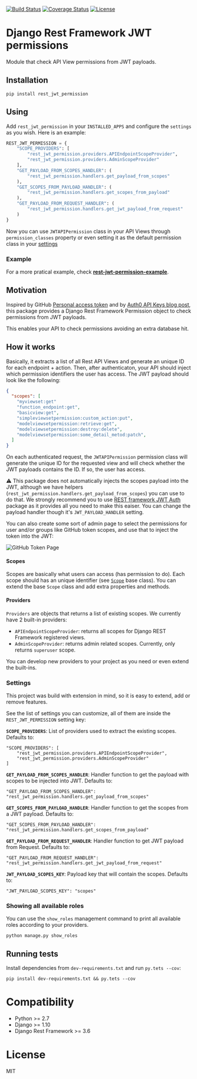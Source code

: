 [![Build Status](https://travis-ci.org/chessbr/rest-jwt-permission.svg?branch=master)](https://travis-ci.org/chessbr/rest-jwt-permission)
[![Coverage Status](https://coveralls.io/repos/github/chessbr/rest-jwt-permission/badge.svg?branch=master)](https://coveralls.io/github/chessbr/rest-jwt-permission?branch=master)
[![License](https://img.shields.io/badge/license-MIT-blue.svg)](LICENSE)


# Django Rest Framework JWT permissions

Module that check API View permissions from JWT payloads.

## Installation

```
pip install rest_jwt_permission
```

## Using

Add `rest_jwt_permission` in your `INSTALLED_APPS` and configure the `settings` as you wish. Here is an example:

```python
REST_JWT_PERMISSION = {
    "SCOPE_PROVIDERS": [
        "rest_jwt_permission.providers.APIEndpointScopeProvider",
        "rest_jwt_permission.providers.AdminScopeProvider"
    ],
    "GET_PAYLOAD_FROM_SCOPES_HANDLER": (
        "rest_jwt_permission.handlers.get_payload_from_scopes"
    ),
    "GET_SCOPES_FROM_PAYLOAD_HANDLER": (
        "rest_jwt_permission.handlers.get_scopes_from_payload"
    ),
    "GET_PAYLOAD_FROM_REQUEST_HANDLER": (
        "rest_jwt_permission.handlers.get_jwt_payload_from_request"
    )
}
```

Now you can use `JWTAPIPermission` class in your API Views through `permission_classes` property or even setting it as the default permission class in your [settings](http://www.django-rest-framework.org/api-guide/permissions/#setting-the-permission-policy)

### Example

For a more pratical example, check **[rest-jwt-permission-example](https://github.com/chessbr/rest-jwt-permission-example)**.

## Motivation

Inspired by GitHub [Personal access token](https://help.github.com/articles/creating-a-personal-access-token-for-the-command-line/) and by [Auth0 API Keys blog post](https://auth0.com/blog/using-json-web-tokens-as-api-keys/), this package provides a Django Rest Framework Permission object to check permissions from JWT payloads.

This enables your API to check permissions avoiding an extra database hit.

## How it works

Basically, it extracts a list of all Rest API Views and generate an unique ID for each endpoint + action. Then, after authenticaton, your API should inject which permission identifiers the user has access. The JWT payload should look like the following:

```json
{
  "scopes": [
    "myviewset:get"
    "function_endpoint:get",
    "basicview:get",
    "simpleviewsetpermission:custom_action:put",
    "modelviewsetpermission:retrieve:get",
    "modelviewsetpermission:destroy:delete",
    "modelviewsetpermission:some_detail_metod:patch",
  ]
}
```

On each authenticated request, the `JWTAPIPermission` permission class will generate the unique ID for the requested view and will check whether the JWT payloads contains the ID. If so, the user has access.

:warning: This package does not automatically injects the scopes payload into the JWT, although we have helpers (`rest_jwt_permission.handlers.get_payload_from_scopes`) you can use to do that. We strongly recommend you to use [REST framework JWT Auth](https://github.com/GetBlimp/django-rest-framework-jwt) package as it provides all you need to make this eaiser. You can change the payload handler though it's `JWT_PAYLOAD_HANDLER` setting.


You can also create some sort of admin page to select the permissions for user and/or groups like GitHub token scopes, and use that to inject the token into the JWT:

![GitHub Token Page](https://help.github.com/assets/images/help/settings/token_scopes.gif)


#### Scopes

Scopes are basically what users can access (has permission to do). Each scope should has an unique identifier (see [`Scope`](rest_jwt_permission/scopes/base.py) base class). You can extend the base `Scope` class and add extra properties and methods.


#### Providers

`Providers` are objects that returns a list of existing scopes. We currently have 2 built-in providers:

* `APIEndpointScopeProvider`: returns all scopes for Django REST Framework registered views.
* `AdminScopeProvider`: returns admin related scopes. Currently, only returns `superuser` scope.

You can develop new providers to your project as you need or even extend the built-ins.


### Settings

This project was build with extension in mind, so it is easy to extend, add or remove features.

See the list of settings you can customize, all of them are inside the `REST_JWT_PERMISSION` setting key:


**`SCOPE_PROVIDERS`**: List of providers used to extract the existing scopes.
Defaults to:
```
"SCOPE_PROVIDERS": [
    "rest_jwt_permission.providers.APIEndpointScopeProvider",
    "rest_jwt_permission.providers.AdminScopeProvider"
]
```

**`GET_PAYLOAD_FROM_SCOPES_HANDLER`**: Handler function to get the payload with scopes to be injected into JWT. Defaults to:
```
"GET_PAYLOAD_FROM_SCOPES_HANDLER": "rest_jwt_permission.handlers.get_payload_from_scopes"
```

**`GET_SCOPES_FROM_PAYLOAD_HANDLER`**: Handler function to get the scopes from a JWT payload. Defaults to:
```
"GET_SCOPES_FROM_PAYLOAD_HANDLER": "rest_jwt_permission.handlers.get_scopes_from_payload"
```

**`GET_PAYLOAD_FROM_REQUEST_HANDLER`**: Handler function to get JWT payload from Request. Defaults to:
```
"GET_PAYLOAD_FROM_REQUEST_HANDLER": "rest_jwt_permission.handlers.get_jwt_payload_from_request"
```

**`JWT_PAYLOAD_SCOPES_KEY`**: Payload key that will contain the scopes. Defaults to:
```
"JWT_PAYLOAD_SCOPES_KEY": "scopes"
```


### Showing all available roles

You can use the `show_roles` management command to print all available roles according to your providers.

```
python manage.py show_roles
```

## Running tests

Install dependencies from `dev-requirements.txt` and run `py.tets --cov`:

```
pip install dev-requirements.txt && py.tets --cov
```

# Compatibility

* Python >= 2.7
* Django >= 1.10
* Django Rest Framework >= 3.6

# License

MIT
